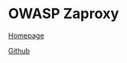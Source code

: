 # OWASP Zaproxy

[Homepage](https://www.owasp.org/index.php/OWASP_Zed_Attack_Proxy_Project)

[Github](https://github.com/zaproxy/zaproxy/)
